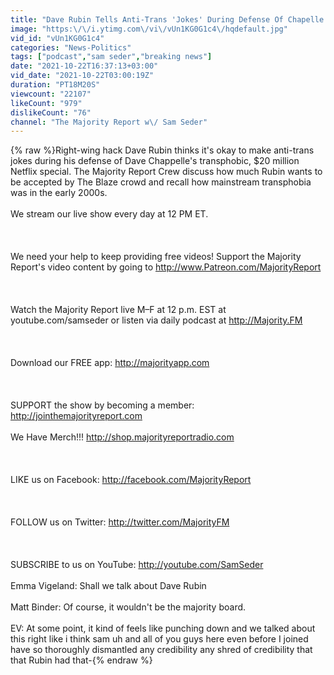 ```yaml
---
title: "Dave Rubin Tells Anti-Trans 'Jokes' During Defense Of Chapelle’s Netflix Special"
image: "https:\/\/i.ytimg.com\/vi\/vUn1KG0G1c4\/hqdefault.jpg"
vid_id: "vUn1KG0G1c4"
categories: "News-Politics"
tags: ["podcast","sam seder","breaking news"]
date: "2021-10-22T16:37:13+03:00"
vid_date: "2021-10-22T03:00:19Z"
duration: "PT18M20S"
viewcount: "22107"
likeCount: "979"
dislikeCount: "76"
channel: "The Majority Report w\/ Sam Seder"
---
```

{% raw %}Right-wing hack Dave Rubin thinks it's okay to make anti-trans jokes during his defense of Dave Chappelle's transphobic, $20 million Netflix special. The Majority Report Crew discuss how much Rubin wants to be accepted by The Blaze crowd and recall how mainstream transphobia was in the early 2000s.<br /><br />We stream our live show every day at 12 PM ET.<br /><br /><br /><br />We need your help to keep providing free videos! Support the Majority Report's video content by going to <a rel="nofollow" target="blank" href="http://www.Patreon.com/MajorityReport">http://www.Patreon.com/MajorityReport</a><br /><br /><br /><br />Watch the Majority Report live M–F at 12 p.m. EST at youtube.com/samseder or listen via daily podcast at <a rel="nofollow" target="blank" href="http://Majority.FM">http://Majority.FM</a><br /><br /><br /><br />Download our FREE app: <a rel="nofollow" target="blank" href="http://majorityapp.com">http://majorityapp.com</a><br /><br /><br /><br />SUPPORT the show by becoming a member: <a rel="nofollow" target="blank" href="http://jointhemajorityreport.com">http://jointhemajorityreport.com</a><br /><br />We Have Merch!!! <a rel="nofollow" target="blank" href="http://shop.majorityreportradio.com">http://shop.majorityreportradio.com</a><br /><br /><br /><br />LIKE us on Facebook: <a rel="nofollow" target="blank" href="http://facebook.com/MajorityReport">http://facebook.com/MajorityReport</a><br /><br /><br /><br />FOLLOW us on Twitter: <a rel="nofollow" target="blank" href="http://twitter.com/MajorityFM">http://twitter.com/MajorityFM</a><br /><br /><br /><br />SUBSCRIBE to us on YouTube: <a rel="nofollow" target="blank" href="http://youtube.com/SamSeder">http://youtube.com/SamSeder</a><br /><br />Emma Vigeland: Shall we talk about Dave Rubin <br /><br />Matt Binder: Of course, it wouldn't be the majority board.<br /><br />EV: At some point, it kind of feels like punching down and we talked about this right like i think sam uh and all of you guys here even before I joined have so thoroughly dismantled any credibility any shred of credibility that that Rubin had that-{% endraw %}
